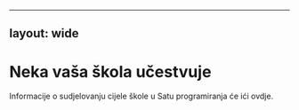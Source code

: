 * * *

## layout: wide

# Neka vaša škola učestvuje

Informacije o sudjelovanju cijele škole u Satu programiranja će ići ovdje.